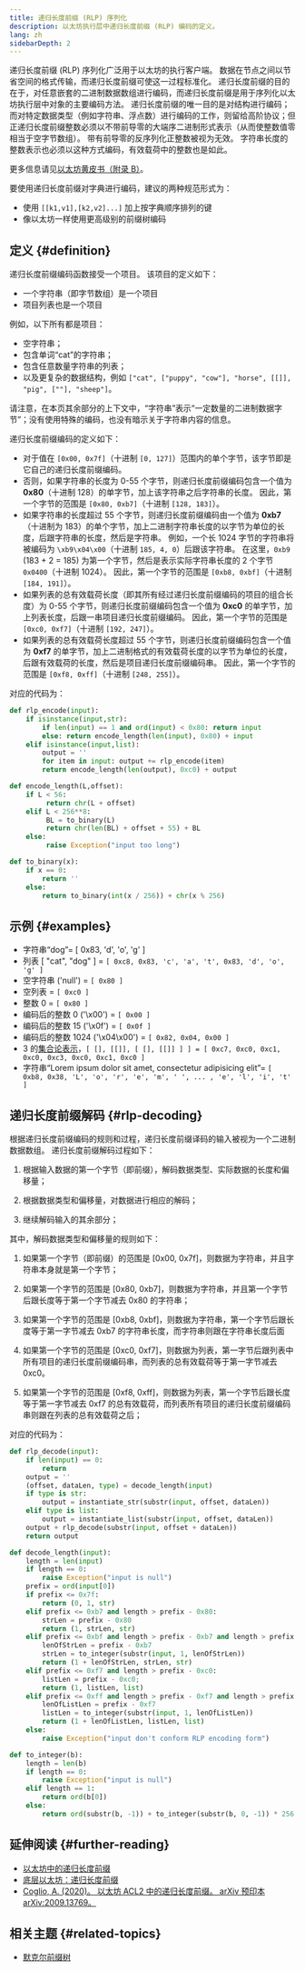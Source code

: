 ```yaml
---
title: 递归长度前缀 (RLP) 序列化
description: 以太坊执行层中递归长度前缀 (RLP) 编码的定义。
lang: zh
sidebarDepth: 2
---
```


递归长度前缀 (RLP) 序列化广泛用于以太坊的执行客户端。 数据在节点之间以节省空间的格式传输，而递归长度前缀可使这一过程标准化。 递归长度前缀的目的在于，对任意嵌套的二进制数据数组进行编码，而递归长度前缀是用于序列化以太坊执行层中对象的主要编码方法。 递归长度前缀的唯一目的是对结构进行编码；而对特定数据类型（例如字符串、浮点数）进行编码的工作，则留给高阶协议；但正递归长度前缀整数必须以不带前导零的大端序二进制形式表示（从而使整数值零相当于空字节数组）。 带有前导零的反序列化正整数被视为无效。 字符串长度的整数表示也必须以这种方式编码，有效载荷中的整数也是如此。

更多信息请见[以太坊黄皮书（附录 B）](https://ethereum.github.io/yellowpaper/paper.pdf#page=19)。

要使用递归长度前缀对字典进行编码，建议的两种规范形式为：

- 使用 `[[k1,v1],[k2,v2]...]` 加上按字典顺序排列的键
- 像以太坊一样使用更高级别的前缀树编码

## 定义 {#definition}

递归长度前缀编码函数接受一个项目。 该项目的定义如下：

- 一个字符串（即字节数组）是一个项目
- 项目列表也是一个项目

例如，以下所有都是项目：

- 空字符串；
- 包含单词“cat”的字符串；
- 包含任意数量字符串的列表；
- 以及更复杂的数据结构，例如 `["cat", ["puppy", "cow"], "horse", [[]], "pig", [""], "sheep"]`。

请注意，在本页其余部分的上下文中，“字符串”表示“一定数量的二进制数据字节”；没有使用特殊的编码，也没有暗示关于字符串内容的信息。

递归长度前缀编码的定义如下：

- 对于值在 `[0x00, 0x7f]`（十进制 `[0, 127]`）范围内的单个字节，该字节即是它自己的递归长度前缀编码。
- 否则，如果字符串的长度为 0-55 个字节，则递归长度前缀编码包含一个值为 **0x80**（十进制 128）的单字节，加上该字符串之后字符串的长度。 因此，第一个字节的范围是 `[0x80, 0xb7]`（十进制 `[128, 183]`）。
- 如果字符串的长度超过 55 个字节，则递归长度前缀编码由一个值为 **0xb7**（十进制为 183）的单个字节，加上二进制字符串长度的以字节为单位的长度，后跟字符串的长度，然后是字符串。 例如，一个长 1024 字节的字符串将被编码为 `\xb9\x04\x00`（十进制 `185, 4, 0`）后跟该字符串。 在这里，`0xb9` (183 + 2 = 185) 为第一个字节，然后是表示实际字符串长度的 2 个字节 `0x0400`（十进制 1024）。 因此，第一个字节的范围是 `[0xb8, 0xbf]`（十进制 `[184, 191]`）。
- 如果列表的总有效载荷长度（即其所有经过递归长度前缀编码的项目的组合长度）为 0-55 个字节，则递归长度前缀编码包含一个值为 **0xc0** 的单字节，加上列表长度，后跟一串项目递归长度前缀编码。 因此，第一个字节的范围是 `[0xc0, 0xf7]`（十进制 `[192, 247]`）。
- 如果列表的总有效载荷长度超过 55 个字节，则递归长度前缀编码包含一个值为 **0xf7** 的单字节，加上二进制格式的有效载荷长度的以字节为单位的长度，后跟有效载荷的长度，然后是项目递归长度前缀编码串。 因此，第一个字节的范围是 `[0xf8, 0xff]`（十进制 `[248, 255]`）。

对应的代码为：

```python
def rlp_encode(input):
    if isinstance(input,str):
        if len(input) == 1 and ord(input) < 0x80: return input
        else: return encode_length(len(input), 0x80) + input
    elif isinstance(input,list):
        output = ''
        for item in input: output += rlp_encode(item)
        return encode_length(len(output), 0xc0) + output

def encode_length(L,offset):
    if L < 56:
         return chr(L + offset)
    elif L < 256**8:
         BL = to_binary(L)
         return chr(len(BL) + offset + 55) + BL
    else:
         raise Exception("input too long")

def to_binary(x):
    if x == 0:
        return ''
    else:
        return to_binary(int(x / 256)) + chr(x % 256)
```

## 示例 {#examples}

- 字符串“dog”= [ 0x83, 'd', 'o', 'g' ]
- 列表 [ "cat", "dog" ] = `[ 0xc8, 0x83, 'c', 'a', 't', 0x83, 'd', 'o', 'g' ]`
- 空字符串 ('null') = `[ 0x80 ]`
- 空列表 = `[ 0xc0 ]`
- 整数 0 = `[ 0x80 ]`
- 编码后的整数 0 ('\\x00') = `[ 0x00 ]`
- 编码后的整数 15 ('\\x0f') = `[ 0x0f ]`
- 编码后的整数 1024 ('\\x04\\x00') = `[ 0x82, 0x04, 0x00 ]`
- 3 的[集合论表示](http://en.wikipedia.org/wiki/Set-theoretic_definition_of_natural_numbers)，`[ [], [[]], [ [], [[]] ] ] = [ 0xc7, 0xc0, 0xc1, 0xc0, 0xc3, 0xc0, 0xc1, 0xc0 ]`
- 字符串“Lorem ipsum dolor sit amet, consectetur adipisicing elit”= `[ 0xb8, 0x38, 'L', 'o', 'r', 'e', 'm', ' ', ... , 'e', 'l', 'i', 't' ]`

## 递归长度前缀解码 {#rlp-decoding}

根据递归长度前缀编码的规则和过程，递归长度前缀译码的输入被视为一个二进制数据数组。 递归长度前缀解码过程如下：

1.  根据输入数据的第一个字节（即前缀），解码数据类型、实际数据的长度和偏移量；

2.  根据数据类型和偏移量，对数据进行相应的解码；

3.  继续解码输入的其余部分；

其中，解码数据类型和偏移量的规则如下：

1.  如果第一个字节（即前缀）的范围是 [0x00, 0x7f]，则数据为字符串，并且字符串本身就是第一个字节；

2.  如果第一个字节的范围是 [0x80, 0xb7]，则数据为字符串，并且第一个字节后跟长度等于第一个字节减去 0x80 的字符串；

3.  如果第一个字节的范围是 [0xb8, 0xbf]，则数据为字符串，第一个字节后跟长度等于第一字节减去 0xb7 的字符串长度，而字符串则跟在字符串长度后面

4.  如果第一个字节的范围是 [0xc0, 0xf7]，则数据为列表，第一字节后跟列表中所有项目的递归长度前缀编码串，而列表的总有效载荷等于第一字节减去 0xc0。

5.  如果第一个字节的范围是 [0xf8, 0xff]，则数据为列表，第一个字节后跟长度等于第一字节减去 0xf7 的总有效载荷，而列表所有项目的递归长度前缀编码串则跟在列表的总有效载荷之后；

对应的代码为：

```python
def rlp_decode(input):
    if len(input) == 0:
        return
    output = ''
    (offset, dataLen, type) = decode_length(input)
    if type is str:
        output = instantiate_str(substr(input, offset, dataLen))
    elif type is list:
        output = instantiate_list(substr(input, offset, dataLen))
    output + rlp_decode(substr(input, offset + dataLen))
    return output

def decode_length(input):
    length = len(input)
    if length == 0:
        raise Exception("input is null")
    prefix = ord(input[0])
    if prefix <= 0x7f:
        return (0, 1, str)
    elif prefix <= 0xb7 and length > prefix - 0x80:
        strLen = prefix - 0x80
        return (1, strLen, str)
    elif prefix <= 0xbf and length > prefix - 0xb7 and length > prefix - 0xb7 + to_integer(substr(input, 1, prefix - 0xb7)):
        lenOfStrLen = prefix - 0xb7
        strLen = to_integer(substr(input, 1, lenOfStrLen))
        return (1 + lenOfStrLen, strLen, str)
    elif prefix <= 0xf7 and length > prefix - 0xc0:
        listLen = prefix - 0xc0;
        return (1, listLen, list)
    elif prefix <= 0xff and length > prefix - 0xf7 and length > prefix - 0xf7 + to_integer(substr(input, 1, prefix - 0xf7)):
        lenOfListLen = prefix - 0xf7
        listLen = to_integer(substr(input, 1, lenOfListLen))
        return (1 + lenOfListLen, listLen, list)
    else:
        raise Exception("input don't conform RLP encoding form")

def to_integer(b):
    length = len(b)
    if length == 0:
        raise Exception("input is null")
    elif length == 1:
        return ord(b[0])
    else:
        return ord(substr(b, -1)) + to_integer(substr(b, 0, -1)) * 256
```

## 延伸阅读 {#further-reading}

- [以太坊中的递归长度前缀](https://medium.com/coinmonks/data-structure-in-ethereum-episode-1-recursive-length-prefix-rlp-encoding-decoding-d1016832f919)
- [底层以太坊：递归长度前缀](https://medium.com/coinmonks/ethereum-under-the-hood-part-3-rlp-decoding-df236dc13e58)
- [Coglio, A. (2020)。 以太坊 ACL2 中的递归长度前缀。 arXiv 预印本 arXiv:2009.13769。](https://arxiv.org/abs/2009.13769)

## 相关主题 {#related-topics}

- [默克尔前缀树](/developers/docs/data-structures-and-encoding/patricia-merkle-tries)
